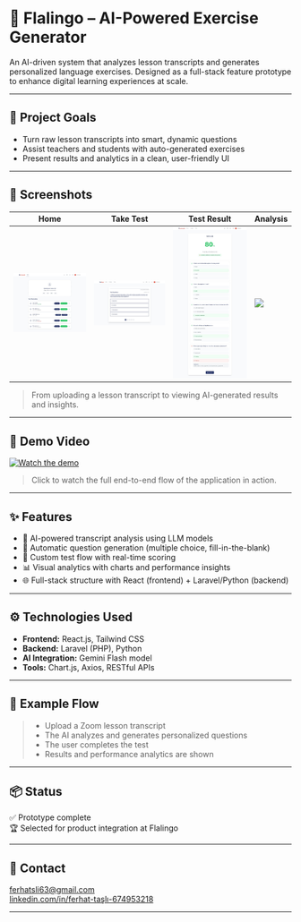 # 🧠 Flalingo – AI-Powered Exercise Generator

An AI-driven system that analyzes lesson transcripts and generates personalized language exercises. Designed as a full-stack feature prototype to enhance digital learning experiences at scale.

---

## 🎯 Project Goals

- Turn raw lesson transcripts into smart, dynamic questions  
- Assist teachers and students with auto-generated exercises  
- Present results and analytics in a clean, user-friendly UI  

---

## 📸 Screenshots

| Home | Take Test | Test Result | Analysis |
|------|-----------|-------------|----------|
| <img src="screenshots/home.jpeg" width="220"/> | <img src="screenshots/test.jpeg" width="220"/> | <img src="screenshots/test-result.jpeg" width="220"/> | <img src="screenshots/analysis.jpeg" width="220"/> |

> From uploading a lesson transcript to viewing AI-generated results and insights.

---

## 🎥 Demo Video

[![Watch the demo](https://img.youtube.com/vi/ex_YMIotOXY/0.jpg)](https://youtu.be/ex_YMIotOXY)

> Click to watch the full end-to-end flow of the application in action.

---

## ✨ Features

- 🧠 AI-powered transcript analysis using LLM models  
- 📄 Automatic question generation (multiple choice, fill-in-the-blank)  
- 🧪 Custom test flow with real-time scoring  
- 📊 Visual analytics with charts and performance insights  
- 🌐 Full-stack structure with React (frontend) + Laravel/Python (backend)

---

## ⚙️ Technologies Used

- **Frontend:** React.js, Tailwind CSS  
- **Backend:** Laravel (PHP), Python  
- **AI Integration:** Gemini Flash model  
- **Tools:** Chart.js, Axios, RESTful APIs

---

## 🧪 Example Flow

> - Upload a Zoom lesson transcript  
> - The AI analyzes and generates personalized questions  
> - The user completes the test  
> - Results and performance analytics are shown

---

## 📦 Status

✅ Prototype complete  
🏆 Selected for product integration at Flalingo

---

## 📧 Contact

[ferhatsli63@gmail.com](mailto:ferhatsli63@gmail.com)  
[linkedin.com/in/ferhat-taşlı-674953218](https://linkedin.com/in/ferhat-ta%C5%9Fl%C4%B1-674953218)

---